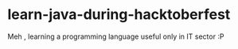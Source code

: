 # learn-java-during-hacktoberfest
Meh , learning a programming language useful only in IT sector :P

